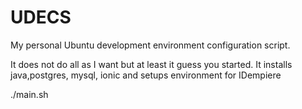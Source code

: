 # UDECS
My personal Ubuntu development environment configuration script.

It does not do all as I want but at least it guess you started. 
It installs java,postgres, mysql, ionic and setups environment for IDempiere 


./main.sh
